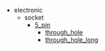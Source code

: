 * electronic
  * socket
    * [5_pin](electronic/socket/5_pin)
      * [through_hole](electronic/socket/5_pin/through_hole)
      * [through_hole_long](electronic/socket/5_pin/through_hole/through_hole_long)
